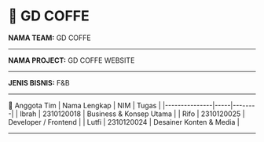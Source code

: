 # 🧠 GD COFFE

**NAMA TEAM:** GD COFFE

---
**NAMA PROJECT:** GD COFFE WEBSITE

---
**JENIS BISNIS:** F&B

---

👥 Anggota Tim
| Nama Lengkap | NIM | Tugas |
|---------------|-----|--------|
| Ibrah  | 2310120018 | Business & Konsep Utama |
| Rifo   | 2310120025 | Developer / Frontend |
| Lutfi  | 2310120024 | Desainer Konten & Media |

---
